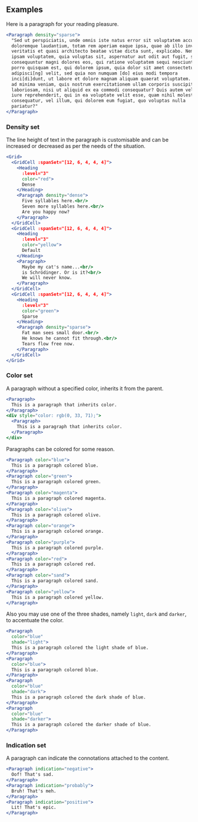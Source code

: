 ## Examples

Here is a paragraph for your reading pleasure.

```jsx
<Paragraph density="sparse">
  "Sed ut perspiciatis, unde omnis iste natus error sit voluptatem accusantium
  doloremque laudantium, totam rem aperiam eaque ipsa, quae ab illo inventore
  veritatis et quasi architecto beatae vitae dicta sunt, explicabo. Nemo enim 
  ipsam voluptatem, quia voluptas sit, aspernatur aut odit aut fugit, sed quia
  consequuntur magni dolores eos, qui ratione voluptatem sequi nesciunt, neque
  porro quisquam est, qui dolorem ipsum, quia dolor sit amet consectetur 
  adipisci[ng] velit, sed quia non numquam [do] eius modi tempora 
  inci[di]dunt, ut labore et dolore magnam aliquam quaerat voluptatem. Ut enim
  ad minima veniam, quis nostrum exercitationem ullam corporis suscipit 
  laboriosam, nisi ut aliquid ex ea commodi consequatur? Quis autem vel eum 
  iure reprehenderit, qui in ea voluptate velit esse, quam nihil molestiae 
  consequatur, vel illum, qui dolorem eum fugiat, quo voluptas nulla 
  pariatur?"
</Paragraph>
```

### Density set

The line height of text in the paragraph is customisable and can be increased or
decreased as per the needs of the situation.

```jsx
<Grid>
  <GridCell :spanSet="[12, 6, 4, 4, 4]">
    <Heading
      :level="3"
      color="red">
      Dense
    </Heading>
    <Paragraph density="dense">
      Five syllables here.<br/>
      Seven more syllables here.<br/>
      Are you happy now?
    </Paragraph>
  </GridCell>
  <GridCell :spanSet="[12, 6, 4, 4, 4]">
    <Heading
      :level="3"
      color="yellow">
      Default
    </Heading>
    <Paragraph>
      Maybe my cat's name...<br/>
      is Schrödinger. Or is it?<br/>
      We will never know.
    </Paragraph>
  </GridCell>
  <GridCell :spanSet="[12, 6, 4, 4, 4]">
    <Heading
      :level="3"
      color="green">
      Sparse
    </Heading>
    <Paragraph density="sparse">
      Fat man sees small door.<br/>
      He knows he cannot fit through.<br/>
      Tears flow free now.
    </Paragraph>
  </GridCell>
</Grid>
```

### Color set

A paragraph without a specified color, inherits it from the parent.

```jsx
<Paragraph>
  This is a paragraph that inherits color.
</Paragraph>
<div style="color: rgb(0, 33, 71);">
  <Paragraph>
    This is a paragraph that inherits color.
  </Paragraph>
</div>
```

Paragraphs can be colored for some reason.

```jsx
<Paragraph color="blue">
  This is a paragraph colored blue.
</Paragraph>
<Paragraph color="green">
  This is a paragraph colored green.
</Paragraph>
<Paragraph color="magenta">
  This is a paragraph colored magenta.
</Paragraph>
<Paragraph color="olive">
  This is a paragraph colored olive.
</Paragraph>
<Paragraph color="orange">
  This is a paragraph colored orange.
</Paragraph>
<Paragraph color="purple">
  This is a paragraph colored purple.
</Paragraph>
<Paragraph color="red">
  This is a paragraph colored red.
</Paragraph>
<Paragraph color="sand">
  This is a paragraph colored sand.
</Paragraph>
<Paragraph color="yellow">
  This is a paragraph colored yellow.
</Paragraph>
```

Also you may use one of the three shades, namely `light`, `dark` and `darker`, 
to accentuate the color.

```jsx
<Paragraph
  color="blue"
  shade="light">
  This is a paragraph colored the light shade of blue.
</Paragraph>
<Paragraph
  color="blue">
  This is a paragraph colored blue.
</Paragraph>
<Paragraph
  color="blue"
  shade="dark">
  This is a paragraph colored the dark shade of blue.
</Paragraph>
<Paragraph
  color="blue"
  shade="darker">
  This is a paragraph colored the darker shade of blue.
</Paragraph>
```

### Indication set

A paragraph can indicate the connotations attached to the content.

```jsx
<Paragraph indication="negative">
  Oof! That's sad.
</Paragraph>
<Paragraph indication="probably">
  Bruh! That's meh.
</Paragraph>
<Paragraph indication="positive">
  Lit! That's epic.
</Paragraph>
```
